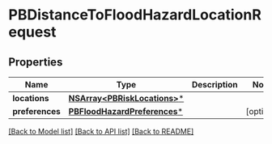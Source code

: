 # PBDistanceToFloodHazardLocationRequest

## Properties
Name | Type | Description | Notes
------------ | ------------- | ------------- | -------------
**locations** | [**NSArray&lt;PBRiskLocations&gt;***](PBRiskLocations.md) |  | 
**preferences** | [**PBFloodHazardPreferences***](PBFloodHazardPreferences.md) |  | [optional] 

[[Back to Model list]](../README.md#documentation-for-models) [[Back to API list]](../README.md#documentation-for-api-endpoints) [[Back to README]](../README.md)


